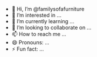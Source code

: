 - 👋 Hi, I’m @familysofafurniture
- 👀 I’m interested in ...
- 🌱 I’m currently learning ...
- 💞️ I’m looking to collaborate on ...
- 📫 How to reach me ...
- 😄 Pronouns: ...
- ⚡ Fun fact: ...

<!---
familysofafurniture/familysofafurniture is a ✨ special ✨ repository because its `README.md` (this file) appears on your GitHub profile.
You can click the Preview link to take a look at your changes.
--->
